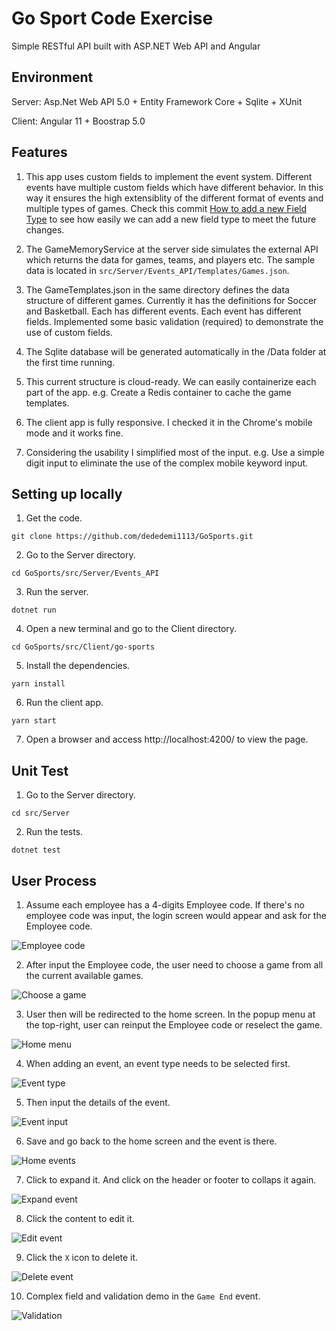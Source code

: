 # Go Sport Code Exercise

Simple RESTful API built with ASP.NET Web API and Angular

## Environment

Server: Asp.Net Web API 5.0 + Entity Framework Core + Sqlite + XUnit

Client: Angular 11 + Boostrap 5.0

## Features

1. This app uses custom fields to implement the event system. Different events have multiple custom fields which have different behavior. In this way it ensures the high extensiblity of the different format of events and multiple types of games. Check this commit [How to add a new Field Type](https://github.com/dededemi1113/GoSports/commit/1d43aff5f9e32811f330eff9a4f0ccac33252b92) to see how easily we can add a new field type to meet the future changes.

2. The GameMemoryService at the server side simulates the external API which returns the data for games, teams, and players etc. The sample data is located in `src/Server/Events_API/Templates/Games.json`.

3. The GameTemplates.json in the same directory defines the data structure of different games. Currently it has the definitions for Soccer and Basketball. Each has different events. Each event has different fields. Implemented some basic validation (required) to demonstrate the use of custom fields.

4. The Sqlite database will be generated automatically in the /Data folder at the first time running.

5. This current structure is cloud-ready. We can easily containerize each part of the app. e.g. Create a Redis container to cache the game templates. 

6. The client app is fully responsive. I checked it in the Chrome's mobile mode and it works fine.

7. Considering the usability I simplified most of the input. e.g. Use a simple digit input to eliminate the use of the complex mobile keyword input. 

## Setting up locally

1. Get the code.

```git clone https://github.com/dededemi1113/GoSports.git```

2. Go to the Server directory.

```cd GoSports/src/Server/Events_API```

3. Run the server.

```dotnet run```

4. Open a new terminal and go to the Client directory.

```cd GoSports/src/Client/go-sports```

5. Install the dependencies.

```yarn install```

6. Run the client app.

```yarn start```

7. Open a browser and access http://localhost:4200/ to view the page.

## Unit Test

1. Go to the Server directory.

```cd src/Server```

2. Run the tests.

```dotnet test```

## User Process

1. Assume each employee has a 4-digits Employee code. If there's no employee code was input, the login screen would appear and ask for the Employee code.

![Employee code](images/readme/localhost_4200_login.png)

2. After input the Employee code, the user need to choose a game from all the current available games. 

![Choose a game](images/readme/localhost_4200_games.png)

3. User then will be redirected to the home screen. In the popup menu at the top-right, user can reinput the Employee code or reselect the game.

![Home menu](images/readme/localhost_4200_menu.png)

4. When adding an event, an event type needs to be selected first.

![Event type](images/readme/localhost_4200_event_type.png)

5. Then input the details of the event.

![Event input](images/readme/localhost_4200_event_input.png)

6. Save and go back to the home screen and the event is there.

![Home events](images/readme/localhost_4200_home_events.png)

7. Click to expand it. And click on the header or footer to collaps it again. 

![Expand event](images/readme/localhost_4200_expand_event.png)

8. Click the content to edit it.

![Edit event](images/readme/localhost_4200_edit_event.png)

9. Click the `X` icon to delete it.

![Delete event](images/readme/localhost_4200_delete_event.png)

10. Complex field and validation demo in the `Game End` event.

![Validation](images/readme/localhost_4200_validation.png)
